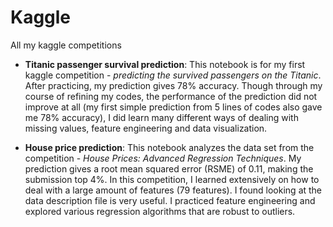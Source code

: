 # Kaggle
All my kaggle competitions 
- **Titanic passenger survival prediction**: This notebook is for my first kaggle competition - *predicting the survived passengers on the Titanic*. After practicing, my prediction gives 78% accuracy. Though through my course of refining my codes, the performance of the prediction did not improve at all (my first simple prediction from 5 lines of codes also gave me 78% accuracy), I did learn many different ways of dealing with missing values, feature engineering and data visualization.

- **House price prediction**: This notebook analyzes the data set from the competition - *House Prices: Advanced Regression Techniques*. My prediction gives a root mean squared error (RSME) of 0.11, making the submission top 4%. In this competition, I learned extensively on how to deal with a large amount of features (79 features). I found looking at the data description file is very useful. I practiced feature engineering and explored various regression algorithms that are robust to outliers. 

